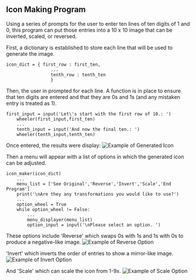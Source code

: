 ## Icon Making Program
Using a series of prompts for the user to enter ten lines of ten digits of 1 and 0, this program can put those entries 
into a 10 x 10 image that can be inverted, scaled, or reversed.

First, a dictionary is established to store each line that will be used to generate the image.
```
icon_dict = { first_row : first_ten,
                 ...
                 tenth_row : tenth_ten
                 }
```

Then, the user in prompted for each line. A function is in place to ensure that ten digits are entered and that they are 
0s and 1s (and any mistaken entry is treated as 1).
```
first_input = input('Let\'s start with the first row of 10.: ')
    wheeler(first_input,first_ten)
    ...
    tenth_input = input('And now the final ten.: ')
    wheeler(tenth_input,tenth_ten)
```

Once entered, the results were display:
![Example of Generated Icon](/dat129_ccac/icon_example.png)

Then a menu will appear with a list of options in which the generated icon can be adjusted.
```
icon_maker(icon_dict)
    ...
    menu_list = ['See Original','Reverse','Invert','Scale','End Program']
    print('\nAre they any transformations you would like to use?')
    ...
    option_wheel = True
    while option_wheel != False:
        ...
        menu_displayer(menu_list)
        option_input = input('\nPlease select an option. ')
```
These options include 'Reverse' which swaps 0s with 1s and 1s with 0s to produce a negative-like image.
![Example of Reverse Option](/dat129_ccac/reverse_example.png)

'Invert' which inverts the order of entries to show a mirror-like image.
![Example of Invert Option](/dat129_ccac/invert_example.png)

And 'Scale' which can scale the icon from 1-9x.
![Example of Scale Option](/dat129_ccac/scale_example.png)
